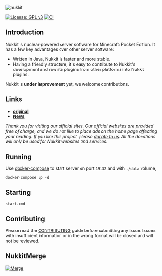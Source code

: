 ![nukkit](.github/images/banner.png)

[![License: GPL v3](https://img.shields.io/badge/License-GPL%20v3-blue.svg)](LICENSE)
[![CI](https://github.com/ReefNetwork/Nukkit/workflows/CI/badge.svg)](https://github.com/ReefNetwork/Nukkit/actions?query=workflow%3ACI)

Introduction
-------------

Nukkit is nuclear-powered server software for Minecraft: Pocket Edition.
It has a few key advantages over other server software:

* Written in Java, Nukkit is faster and more stable.
* Having a friendly structure, it's easy to contribute to Nukkit's development and rewrite plugins from other platforms into Nukkit plugins.

Nukkit is **under improvement** yet, we welcome contributions. 

Links
--------------------

* __[original](https://github.com/NukkitX/Nukkit)__
* __[News](https://nukkitx.com)__

*Thank you for visiting our official sites. Our official websites are provided free of charge, and we do not like to place ads on the home page affecting your reading. If you like this project, please [donate to us](https://nukkitx.com/donate). All the donations will only be used for Nukkit websites and services.*

Running
-------------
Use [docker-compose](https://docs.docker.com/compose/overview/) to start server on port `19132` and with `./data` volume,
```
docker-compose up -d
```

Starting
-------------
```
start.cmd
```

Contributing
------------
Please read the [CONTRIBUTING](.github/CONTRIBUTING.md) guide before submitting any issue. Issues with insufficient information or in the wrong format will be closed and will not be reviewed.

NukkitMerge
-------------
[![Merge](https://img.shields.io/badge/Nukkit-Merger-blueviolet)](https://github.com/ReefNetwork/Nukkit/compare/master...NukkitX:master)